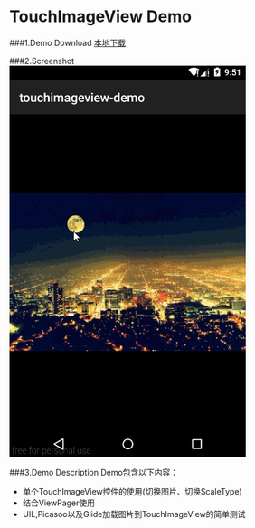 TouchImageView Demo
====================
###1.Demo Download
[本地下载](apk/touchimageview-demo.apk?raw=true"点击下载到本地")  
  
###2.Screenshot  
![Screenshot](apk/touchimageview-demo.gif)  
  
###3.Demo Description
Demo包含以下内容：  
* 单个TouchImageView控件的使用(切换图片、切换ScaleType)
* 结合ViewPager使用  
* UIL,Picasoo以及Glide加载图片到TouchImageView的简单测试  

  

